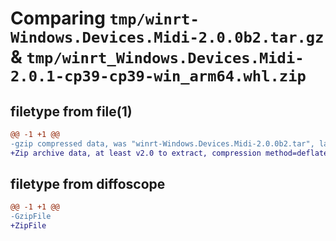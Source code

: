 # Comparing `tmp/winrt-Windows.Devices.Midi-2.0.0b2.tar.gz` & `tmp/winrt_Windows.Devices.Midi-2.0.1-cp39-cp39-win_arm64.whl.zip`

## filetype from file(1)

```diff
@@ -1 +1 @@
-gzip compressed data, was "winrt-Windows.Devices.Midi-2.0.0b2.tar", last modified: Sat Dec  2 18:21:36 2023, max compression
+Zip archive data, at least v2.0 to extract, compression method=deflate
```

## filetype from diffoscope

```diff
@@ -1 +1 @@
-GzipFile
+ZipFile
```

